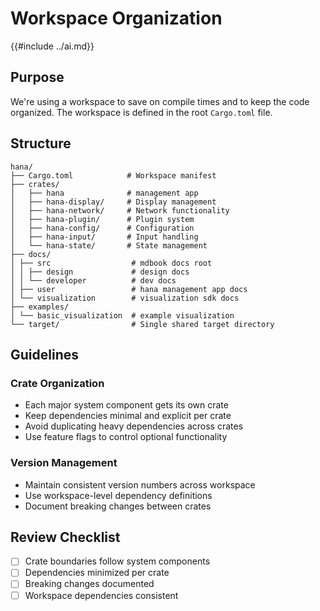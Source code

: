 # Workspace Organization
{{#include ../ai.md}}
## Purpose
We're using a workspace to save on compile times and to keep the code organized. The workspace is defined in the root `Cargo.toml` file.

## Structure
```
hana/
├── Cargo.toml            # Workspace manifest
├── crates/
│   ├── hana              # management app
│   ├── hana-display/     # Display management
│   ├── hana-network/     # Network functionality
│   ├── hana-plugin/      # Plugin system
│   ├── hana-config/      # Configuration
│   ├── hana-input/       # Input handling
│   └── hana-state/       # State management
├── docs/
│ ├── src                  # mdbook docs root
│ │ ├── design             # design docs
│ │ └── developer          # dev docs
│ ├── user                 # hana management app docs
│ └── visualization        # visualization sdk docs
├── examples/
│ └── basic_visualization  # example visualization
└── target/                # Single shared target directory
```

## Guidelines

### Crate Organization
- Each major system component gets its own crate
- Keep dependencies minimal and explicit per crate
- Avoid duplicating heavy dependencies across crates
- Use feature flags to control optional functionality

### Version Management
- Maintain consistent version numbers across workspace
- Use workspace-level dependency definitions
- Document breaking changes between crates

## Review Checklist
- [ ] Crate boundaries follow system components
- [ ] Dependencies minimized per crate
- [ ] Breaking changes documented
- [ ] Workspace dependencies consistent
